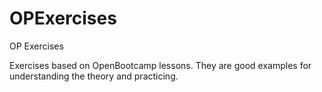 # OPExercises
OP Exercises

Exercises based on OpenBootcamp lessons. They are good examples for understanding the theory and practicing.
